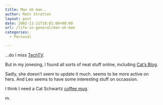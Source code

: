 ```yaml
---
title: Man oh man..
author: Matt Stratton
layout: post
date: 2002-11-21T18:01:00+00:00
url: /life-in-general/man-oh-man
categories:
  - Personal

---
```

&#8230;do I miss [TechTV][1].

But in my jonesing, I found all sorts of neat stuff online, including [Cat&#8217;s Blog][2].

Sadly, she doesn&#8217;t seem to update it much. seems to be more active on hers. And Leo seems to have some interesting stuff on occassion.

I think I need a Cat Schwartz [coffee mug][3].

m.

 [1]: https://www.techtv.com
 [2]: https://www.catsclicks.com/
 [3]: https://www.cafeshops.com/cp/prod.aspx?p=tech_tv.3510965